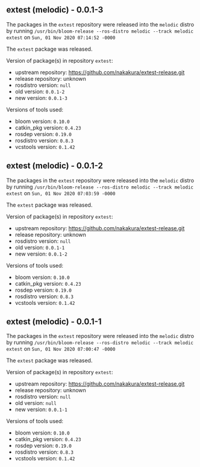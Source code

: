 ## extest (melodic) - 0.0.1-3

The packages in the `extest` repository were released into the `melodic` distro by running `/usr/bin/bloom-release --ros-distro melodic --track melodic extest` on `Sun, 01 Nov 2020 07:14:52 -0000`

The `extest` package was released.

Version of package(s) in repository `extest`:

- upstream repository: https://github.com/nakakura/extest-release.git
- release repository: unknown
- rosdistro version: `null`
- old version: `0.0.1-2`
- new version: `0.0.1-3`

Versions of tools used:

- bloom version: `0.10.0`
- catkin_pkg version: `0.4.23`
- rosdep version: `0.19.0`
- rosdistro version: `0.8.3`
- vcstools version: `0.1.42`


## extest (melodic) - 0.0.1-2

The packages in the `extest` repository were released into the `melodic` distro by running `/usr/bin/bloom-release --ros-distro melodic --track melodic extest` on `Sun, 01 Nov 2020 07:03:59 -0000`

The `extest` package was released.

Version of package(s) in repository `extest`:

- upstream repository: https://github.com/nakakura/extest-release.git
- release repository: unknown
- rosdistro version: `null`
- old version: `0.0.1-1`
- new version: `0.0.1-2`

Versions of tools used:

- bloom version: `0.10.0`
- catkin_pkg version: `0.4.23`
- rosdep version: `0.19.0`
- rosdistro version: `0.8.3`
- vcstools version: `0.1.42`


## extest (melodic) - 0.0.1-1

The packages in the `extest` repository were released into the `melodic` distro by running `/usr/bin/bloom-release --ros-distro melodic --track melodic extest` on `Sun, 01 Nov 2020 07:00:47 -0000`

The `extest` package was released.

Version of package(s) in repository `extest`:

- upstream repository: https://github.com/nakakura/extest-release.git
- release repository: unknown
- rosdistro version: `null`
- old version: `null`
- new version: `0.0.1-1`

Versions of tools used:

- bloom version: `0.10.0`
- catkin_pkg version: `0.4.23`
- rosdep version: `0.19.0`
- rosdistro version: `0.8.3`
- vcstools version: `0.1.42`


